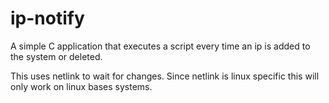 # ip-notify
A simple C application that executes a script every time an ip is added to the system or deleted.

This uses netlink to wait for changes.
Since netlink is linux specific this will only work on linux bases systems.
